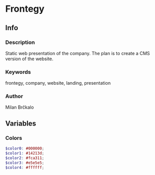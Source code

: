 # Frontegy

## Info

### Description

Static web presentation of the company. The plan is to create a CMS version of the website.

### Keywords

frontegy, company, website, landing, presentation

### Author

Milan Brčkalo

## Variables

### Colors

```scss
$color0: #000000;
$color1: #14213d;
$color2: #fca311;
$color3: #e5e5e5;
$color4: #ffffff;
```
